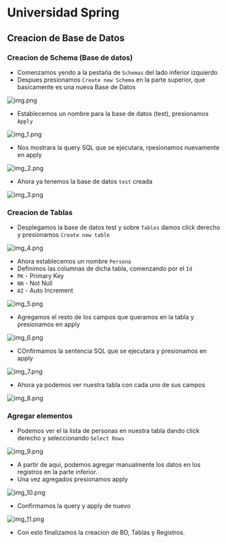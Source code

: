 # Universidad Spring
## Creacion de Base de Datos

### Creacion de Schema (Base de datos)
- Comenzamos yendo a la pestaña de `Schemas` del lado inferior izquierdo
- Despues presionamos `Create new Schema` en la parte superior, que basicamente es una nueva Base de Datos

![img.png](img.png)

- Establecemos un nombre para la base de datos (test), presionamos `Apply`
 
![img_1.png](img_1.png)

- Nos mostrara la query SQL que se ejecutara, rpesionamos nuevamente en apply

![img_2.png](img_2.png)

- Ahora ya tenemos la base de datos `test` creada

![img_3.png](img_3.png)

### Creacion de Tablas
- Desplegamos la base de datos test y sobre `Tables` damos click derecho y presionamos `Create new table`

![img_4.png](img_4.png)

- Ahora establecemos un nombre `Persona`
- Definimos las columnas de dicha tabla, comenzando por el `Id`
- `PK` - Primary Key
- `NN` - Not Null
- `AI` - Auto Increment

![img_5.png](img_5.png)

- Agregamos el resto de los campos que queramos en la tabla y presionamos en apply 

![img_6.png](img_6.png)

- COnfirmamos la sentencia SQL que se ejecutara y presionamos en apply

![img_7.png](img_7.png)

- Ahora ya podemos ver nuestra tabla con cada uno de sus campos

![img_8.png](img_8.png)

### Agregar elementos
- Podemos ver el la lista de personas en nuestra tabla dando click derecho y seleccionando `Select Rows`

![img_9.png](img_9.png)

- A partir de aqui, podemos agregar manualmente los datos en los registros en la parte inferior.
- Una vez agregados presionamos apply

![img_10.png](img_10.png)

- Confirmamos la query y apply de nuevo 

![img_11.png](img_11.png)

- Con esto finalizamos la creacion de BD, Tablas y Registros.
